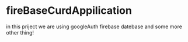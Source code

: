 # fireBaseCurdAppilication
in this priject we are using googleAuth firebase datebase and some more other thing!
